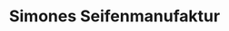 ---
title: "Simones Seifenmanufaktur"
url: /braunschweig/simones-seifenmanufaktur/
shop: Drogerie
---
